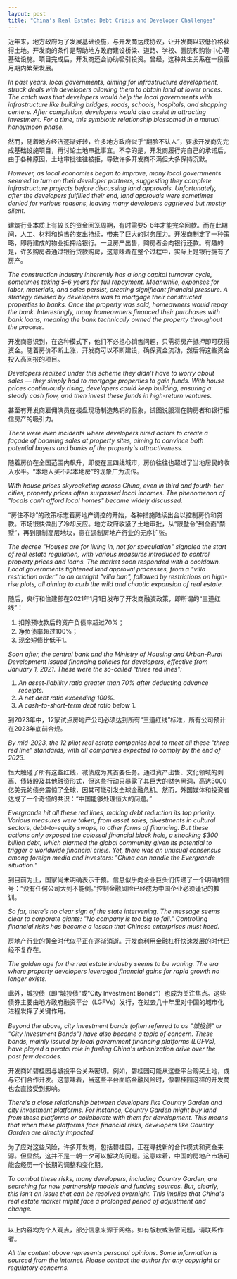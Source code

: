 ```yaml
---
layout: post  
title: "China's Real Estate: Debt Crisis and Developer Challenges"
---
```


近年来，地方政府为了发展基础设施，与开发商达成协议，让开发商以较低价格获得土地。开发商的条件是帮助地方政府建设桥梁、道路、学校、医院和购物中心等基础设施。项目完成后，开发商还会协助吸引投资。曾经，这种共生关系在一段蜜月期内繁荣发展。  

*In past years, local governments, aiming for infrastructure development, struck deals with developers allowing them to obtain land at lower prices. The catch was that developers would help the local governments with infrastructure like building bridges, roads, schools, hospitals, and shopping centers. After completion, developers would also assist in attracting investment. For a time, this symbiotic relationship blossomed in a mutual honeymoon phase.*

然而，随着地方经济逐渐好转，许多地方政府似乎“翻脸不认人”，要求开发商先完成基础设施项目，再讨论土地审批事宜。不幸的是，开发商履行完自己的承诺后，由于各种原因，土地审批往往被拒，导致许多开发商不满但大多保持沉默。  

*However, as local economies began to improve, many local governments seemed to turn on their developer partners, suggesting they complete infrastructure projects before discussing land approvals. Unfortunately, after the developers fulfilled their end, land approvals were sometimes denied for various reasons, leaving many developers aggrieved but mostly silent.*

建筑行业本质上有较长的资金回笼周期，有时需要5-6年才能完全回款。而在此期间，人工、材料和销售的支出持续，带来了巨大的财务压力。开发商制定了一种策略，即将建成的物业抵押给银行。一旦房产出售，购房者会向银行还款。有趣的是，许多购房者通过银行贷款购房，这意味着在整个过程中，实际上是银行拥有了房产。  

*The construction industry inherently has a long capital turnover cycle, sometimes taking 5-6 years for full repayment. Meanwhile, expenses for labor, materials, and sales persist, creating significant financial pressure. A strategy devised by developers was to mortgage their constructed properties to banks. Once the property was sold, homeowners would repay the bank. Interestingly, many homeowners financed their purchases with bank loans, meaning the bank technically owned the property throughout the process.*

开发商意识到，在这种模式下，他们不必担心销售问题，只需将房产抵押即可获得资金。随着房价不断上涨，开发商可以不断建设，确保资金流动，然后将这些资金投入高回报的项目。  

*Developers realized under this scheme they didn’t have to worry about sales — they simply had to mortgage properties to gain funds. With house prices continuously rising, developers could keep building, ensuring a steady cash flow, and then invest these funds in high-return ventures.*

甚至有开发商雇佣演员在楼盘现场制造热销的假象，试图说服潜在购房者和银行相信房产的吸引力。  

*There were even incidents where developers hired actors to create a façade of booming sales at property sites, aiming to convince both potential buyers and banks of the property's attractiveness.*

随着房价在全国范围内飙升，即使在三四线城市，房价往往也超过了当地居民的收入水平。“本地人买不起本地房”的现象广为流传。  

*With house prices skyrocketing across China, even in third and fourth-tier cities, property prices often surpassed local incomes. The phenomenon of "locals can't afford local homes" became widely discussed.*

“房住不炒”的政策标志着房地产调控的开始，各种措施陆续出台以控制房价和贷款。市场很快做出了冷却反应。地方政府收紧了土地审批，从“限墅令”到全面“禁墅”，再到限制高层地块，意在遏制房地产行业的无序扩张。  

*The decree "Houses are for living in, not for speculation" signaled the start of real estate regulation, with various measures introduced to control property prices and loans. The market soon responded with a cooldown. Local governments tightened land approval processes, from a "villa restriction order" to an outright "villa ban", followed by restrictions on high-rise plots, all aiming to curb the wild and chaotic expansion of real estate.*

随后，央行和住建部在2021年1月1日发布了开发商融资政策，即所谓的“三道红线”：  

1. 扣除预收款后的资产负债率超过70%；  
2. 净负债率超过100%；  
3. 现金短债比低于1。  

*Soon after, the central bank and the Ministry of Housing and Urban-Rural Development issued financing policies for developers, effective from January 1, 2021. These were the so-called "three red lines":*

1. *An asset-liability ratio greater than 70% after deducting advance receipts.*  
2. *A net debt ratio exceeding 100%.*  
3. *A cash-to-short-term debt ratio below 1.*  

到2023年中，12家试点房地产公司必须达到所有“三道红线”标准，所有公司预计在2023年底前合规。  


*By mid-2023, the 12 pilot real estate companies had to meet all these "three red line" standards, with all companies expected to comply by the end of 2023.*

恒大触碰了所有这些红线，减债成为其首要任务。通过资产出售、文化领域的剥离、债转股及其他融资形式，但这些行动只暴露了其巨大的财务黑洞，高达3000亿美元的债务震惊了全球，因其可能引发全球金融危机。然而，外国媒体和投资者达成了一个奇怪的共识：“中国能够处理恒大的问题。”  

*Evergrande hit all these red lines, making debt reduction its top priority. Various measures were taken, from asset sales, divestments in cultural sectors, debt-to-equity swaps, to other forms of financing. But these actions only exposed the colossal financial black hole, a shocking $300 billion debt, which alarmed the global community given its potential to trigger a worldwide financial crisis. Yet, there was an unusual consensus among foreign media and investors: "China can handle the Evergrande situation."*

到目前为止，国家尚未明确表示干预。信息似乎向企业巨头们传递了一个明确的信号：“没有任何公司大到不能倒。”控制金融风险已经成为中国企业必须谨记的教训。  

*So far, there’s no clear sign of the state intervening. The message seems clear to corporate giants: "No company is too big to fail." Controlling financial risks has become a lesson that Chinese enterprises must heed.*

房地产行业的黄金时代似乎正在逐渐消逝。开发商利用金融杠杆快速发展的时代已经不复存在。  

*The golden age for the real estate industry seems to be waning. The era where property developers leveraged financial gains for rapid growth no longer exists.*

此外，城投债（即“城投债”或“City Investment Bonds”）也成为关注焦点。这些债券主要由地方政府融资平台（LGFVs）发行，在过去几十年里对中国的城市化进程发挥了关键作用。  

*Beyond the above, city investment bonds (often referred to as "城投债" or "City Investment Bonds") have also become a topic of concern. These bonds, mainly issued by local government financing platforms (LGFVs), have played a pivotal role in fueling China's urbanization drive over the past few decades.*

开发商如碧桂园与城投平台关系密切。例如，碧桂园可能从这些平台购买土地，或与它们合作开发。这意味着，当这些平台面临金融风险时，像碧桂园这样的开发商也会直接受到影响。  

*There's a close relationship between developers like Country Garden and city investment platforms. For instance, Country Garden might buy land from these platforms or collaborate with them for development. This means that when these platforms face financial risks, developers like Country Garden are directly impacted.*

为了应对这些风险，许多开发商，包括碧桂园，正在寻找新的合作模式和资金来源。但显然，这并不是一朝一夕可以解决的问题。这意味着，中国的房地产市场可能会经历一个长期的调整和变化期。  

*To combat these risks, many developers, including Country Garden, are searching for new partnership models and funding sources. But, clearly, this isn’t an issue that can be resolved overnight. This implies that China's real estate market might face a prolonged period of adjustment and change.*

---

以上内容均为个人观点，部分信息来源于网络。如有版权或监管问题，请联系作者。  

*All the content above represents personal opinions. Some information is sourced from the internet. Please contact the author for any copyright or regulatory concerns.*
